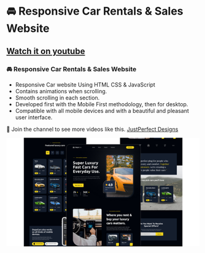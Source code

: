 # 🚘 Responsive Car Rentals & Sales Website

## [Watch it on youtube](https://youtu.be/INqnUCQ77-k)

### 🚘 Responsive Car Rentals & Sales Website

- Responsive Car website Using HTML CSS & JavaScript
- Contains animations when scrolling.
- Smooth scrolling in each section.
- Developed first with the Mobile First methodology, then for desktop.
- Compatible with all mobile devices and with a beautiful and pleasant user interface.

💙 Join the channel to see more videos like this. [JustPerfect Designs](https://www.youtube.com/c/Justperfectdesigns)

![preview img](/preview.jpg)
